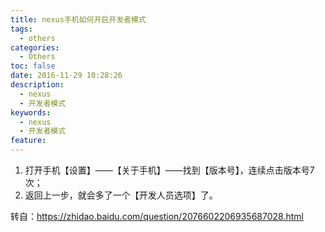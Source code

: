 ```yaml
---
title: nexus手机如何开启开发者模式
tags:
  - others
categories:
  - Others
toc: false
date: 2016-11-29 10:28:26
description: 
  - nexus
  - 开发者模式
keywords:
  - nexus
  - 开发者模式
feature:
---
```


1. 打开手机【设置】——【关于手机】——找到【版本号】，连续点击版本号7次；
2. 返回上一步，就会多了一个【开发人员选项】了。

转自：https://zhidao.baidu.com/question/2076602206935687028.html

